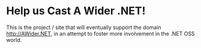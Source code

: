 # Help us Cast A Wider .NET!

This is the project / site that will eventually support the domain http://AWider.NET, in an attempt to foster more involvement in the .NET OSS world.
